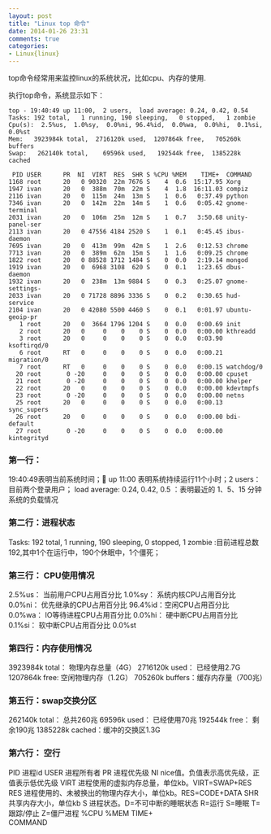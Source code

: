 ```yaml
---
layout: post
title: "Linux top 命令"
date: 2014-01-26 23:31
comments: true
categories: 
- Linux{linux}
---
```



top命令经常用来监控linux的系统状况，比如cpu、内存的使用.

执行top命令，系统显示如下：
```
top - 19:40:49 up 11:00,  2 users,  load average: 0.24, 0.42, 0.54
Tasks: 192 total,   1 running, 190 sleeping,   0 stopped,   1 zombie
Cpu(s):  2.5%us,  1.0%sy,  0.0%ni, 96.4%id,  0.0%wa,  0.0%hi,  0.1%si,  0.0%st
Mem:   3923984k total,  2716120k used,  1207864k free,   705260k buffers
Swap:   262140k total,    69596k used,   192544k free,  1385228k cached

 PID USER      PR  NI  VIRT  RES  SHR S %CPU %MEM    TIME+  COMMAND
1168 root      20   0 90320  22m 7676 S    4  0.6  15:17.95 Xorg
1947 ivan      20   0  388m  70m  22m S    4  1.8  16:11.03 compiz         
2116 ivan      20   0  115m  24m  13m S    1  0.6   0:37.49 python         
7346 ivan      20   0  142m  22m  14m S    1  0.6   0:05.42 gnome-terminal 
2031 ivan      20   0  106m  25m  12m S    1  0.7   3:50.68 unity-panel-ser
2113 ivan      20   0 47556 4184 2520 S    1  0.1   0:45.45 ibus-daemon    
7695 ivan      20   0  413m  99m  42m S    1  2.6   0:12.53 chrome         
7713 ivan      20   0  389m  62m  15m S    1  1.6   0:09.25 chrome         
1822 root      20   0 88528 1712 1484 S    0  0.0   2:19.14 mongod         
1919 ivan      20   0  6968 3108  620 S    0  0.1   1:23.65 dbus-daemon    
1932 ivan      20   0  238m  13m 9884 S    0  0.3   0:25.07 gnome-settings-
2033 ivan      20   0 71728 8896 3336 S    0  0.2   0:30.65 hud-service    
2104 ivan      20   0 42080 5500 4460 S    0  0.1   0:01.97 ubuntu-geoip-pr
   1 root      20   0  3664 1796 1204 S    0  0.0   0:00.69 init           
   2 root      20   0     0    0    0 S    0  0.0   0:00.00 kthreadd       
   3 root      20   0     0    0    0 S    0  0.0   0:03.90 ksoftirqd/0    
   6 root      RT   0     0    0    0 S    0  0.0   0:00.21 migration/0    
   7 root      RT   0     0    0    0 S    0  0.0   0:00.15 watchdog/0     
  20 root       0 -20     0    0    0 S    0  0.0   0:00.00 cpuset         
  21 root       0 -20     0    0    0 S    0  0.0   0:00.00 khelper        
  22 root      20   0     0    0    0 S    0  0.0   0:00.00 kdevtmpfs      
  23 root       0 -20     0    0    0 S    0  0.0   0:00.00 netns          
  25 root      20   0     0    0    0 S    0  0.0   0:00.13 sync_supers    
  26 root      20   0     0    0    0 S    0  0.0   0:00.00 bdi-default    
  27 root       0 -20     0    0    0 S    0  0.0   0:00.00 kintegrityd    
```

### 第一行：

19:40:49表明当前系统时间； up 11:00 表明系统持续运行11个小时；2 users：目前两个登录用户；
load average: 0.24, 0.42, 0.5 ：表明最近的 1、5、15 分钟系统的负载情况

### 第二行：进程状态

Tasks: 192 total,   1 running, 190 sleeping,   0 stopped,   1 zombie :目前进程总数192,其中1个在运行中，190个休眠中，1个僵死；

### 第三行： CPU使用情况

2.5%us： 当前用户CPU占用百分比
1.0%sy： 系统内核CPU占用百分比
0.0%ni： 优先继承的CPU占用百分比
96.4%id：空闲CPU占用百分比
0.0%wa： IO等待进程CPU占用百分比
0.0%hi： 硬中断CPU占用百分比
0.1%si： 软中断CPU占用百分比
0.0%st

### 第四行：内存使用情况

3923984k total： 物理内存总量（4G）
2716120k used：  已经使用2.7G
1207864k free:   空闲物理内存（1.2G）
705260k buffers：缓存内存量（700兆）

### 第五行：swap交换分区

262140k total：  总共260兆
69596k used：    已经使用70兆
192544k free：   剩余190兆
1385228k cached：缓冲的交换区1.3G

### 第六行： 空行

PID 进程id
USER 进程所有者
PR 进程优先级
NI nice值。负值表示高优先级，正值表示低优先级
VIRT 进程使用的虚拟内存总量，单位kb。VIRT=SWAP+RES
RES 进程使用的、未被换出的物理内存大小，单位kb。RES=CODE+DATA
SHR 共享内存大小，单位kb
S 进程状态。D=不可中断的睡眠状态 R=运行 S=睡眠 T=跟踪/停止 Z=僵尸进程
%CPU 
%MEM
TIME+  
COMMAND
